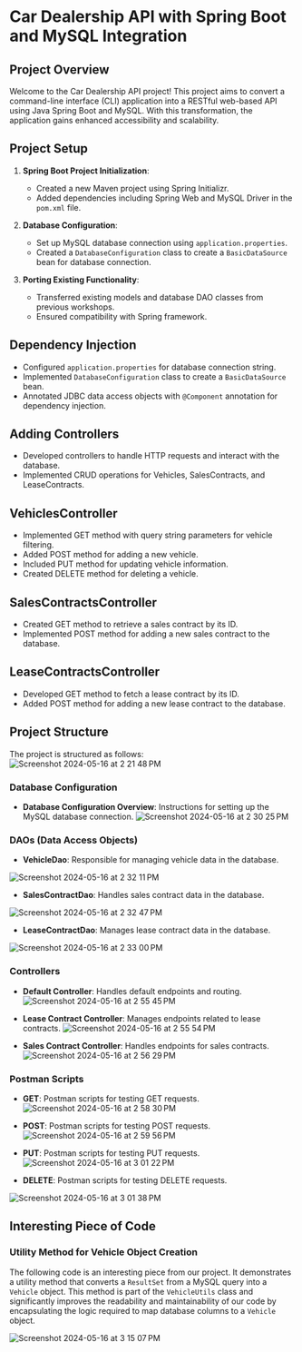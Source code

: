 # Car Dealership API with Spring Boot and MySQL Integration

## Project Overview

Welcome to the Car Dealership API project! This project aims to convert a command-line interface (CLI) application into a RESTful web-based API using Java Spring Boot and MySQL. With this transformation, the application gains enhanced accessibility and scalability.

## Project Setup

1. **Spring Boot Project Initialization**:
   - Created a new Maven project using Spring Initializr.
   - Added dependencies including Spring Web and MySQL Driver in the `pom.xml` file.

2. **Database Configuration**:
   - Set up MySQL database connection using `application.properties`.
   - Created a `DatabaseConfiguration` class to create a `BasicDataSource` bean for database connection.

3. **Porting Existing Functionality**:
   - Transferred existing models and database DAO classes from previous workshops.
   - Ensured compatibility with Spring framework.

## Dependency Injection

- Configured `application.properties` for database connection string.
- Implemented `DatabaseConfiguration` class to create a `BasicDataSource` bean.
- Annotated JDBC data access objects with `@Component` annotation for dependency injection.

## Adding Controllers

- Developed controllers to handle HTTP requests and interact with the database.
- Implemented CRUD operations for Vehicles, SalesContracts, and LeaseContracts.

## VehiclesController

- Implemented GET method with query string parameters for vehicle filtering.
- Added POST method for adding a new vehicle.
- Included PUT method for updating vehicle information.
- Created DELETE method for deleting a vehicle.

## SalesContractsController

- Created GET method to retrieve a sales contract by its ID.
- Implemented POST method for adding a new sales contract to the database.

## LeaseContractsController

- Developed GET method to fetch a lease contract by its ID.
- Added POST method for adding a new lease contract to the database.

## Project Structure

The project is structured as follows:
![Screenshot 2024-05-16 at 2 21 48 PM](https://github.com/1uckyswish/car-dealership-api/assets/107442415/ca2e5015-cbc6-4ea3-a829-1290473e3e50)


### Database Configuration
- **Database Configuration Overview**: Instructions for setting up the MySQL database connection.
 ![Screenshot 2024-05-16 at 2 30 25 PM](https://github.com/1uckyswish/car-dealership-api/assets/107442415/b754f98a-70e1-4465-a194-9a740ee90ad9)


### DAOs (Data Access Objects)
- **VehicleDao**: Responsible for managing vehicle data in the database.

![Screenshot 2024-05-16 at 2 32 11 PM](https://github.com/1uckyswish/car-dealership-api/assets/107442415/1d91d597-1ff1-44f3-94c2-4d643e054dcf)

- **SalesContractDao**: Handles sales contract data in the database.

![Screenshot 2024-05-16 at 2 32 47 PM](https://github.com/1uckyswish/car-dealership-api/assets/107442415/75d05ed3-c556-46c2-b4a6-69358a97ed5a)
 
- **LeaseContractDao**: Manages lease contract data in the database.

![Screenshot 2024-05-16 at 2 33 00 PM](https://github.com/1uckyswish/car-dealership-api/assets/107442415/282c3e00-78d0-4471-b4bb-98644100358d)


### Controllers
- **Default Controller**: Handles default endpoints and routing.
![Screenshot 2024-05-16 at 2 55 45 PM](https://github.com/1uckyswish/car-dealership-api/assets/107442415/d43cfb6f-27e3-43c8-9b19-451f0348f572)

 
- **Lease Contract Controller**: Manages endpoints related to lease contracts.
![Screenshot 2024-05-16 at 2 55 54 PM](https://github.com/1uckyswish/car-dealership-api/assets/107442415/a84cedc3-91f6-4cbd-aa19-ddc266745818)

 
- **Sales Contract Controller**: Handles endpoints for sales contracts.
![Screenshot 2024-05-16 at 2 56 29 PM](https://github.com/1uckyswish/car-dealership-api/assets/107442415/8286d7b7-59b8-4ad9-8908-f5cc69718fd4)



### Postman Scripts
- **GET**: Postman scripts for testing GET requests.
![Screenshot 2024-05-16 at 2 58 30 PM](https://github.com/1uckyswish/car-dealership-api/assets/107442415/6481fa2a-74a7-4683-adaa-2b29fb81eeab)

 
- **POST**: Postman scripts for testing POST requests.
![Screenshot 2024-05-16 at 2 59 56 PM](https://github.com/1uckyswish/car-dealership-api/assets/107442415/405583b9-aed1-40bc-92e7-c449af823c0d)


- **PUT**: Postman scripts for testing PUT requests.
![Screenshot 2024-05-16 at 3 01 22 PM](https://github.com/1uckyswish/car-dealership-api/assets/107442415/67a42eee-8d1c-4872-8117-ad39b5615e89)


- **DELETE**: Postman scripts for testing DELETE requests.


![Screenshot 2024-05-16 at 3 01 38 PM](https://github.com/1uckyswish/car-dealership-api/assets/107442415/3a3fddc5-cdf4-4865-88ff-87d25a8dd64b)


## Interesting Piece of Code

### Utility Method for Vehicle Object Creation

The following code is an interesting piece from our project. It demonstrates a utility method that converts a `ResultSet` from a MySQL query into a `Vehicle` object. This method is part of the `VehicleUtils` class and significantly improves the readability and maintainability of our code by encapsulating the logic required to map database columns to a `Vehicle` object.

![Screenshot 2024-05-16 at 3 15 07 PM](https://github.com/1uckyswish/car-dealership-api/assets/107442415/07f8a282-d0cb-41cc-8076-3ef56ffcf2f7)


